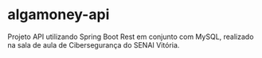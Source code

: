# algamoney-api

Projeto API utilizando Spring Boot Rest em conjunto com MySQL, realizado na sala de aula de Cibersegurança do SENAI Vitória.
